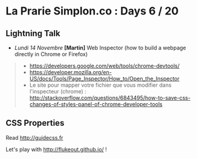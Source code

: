 # La Prarie Simplon.co : Days 6 / 20

## Lightning Talk

- _Lundi 14 Novembre_ **[Martin]** Web Inspector (how to build a webpage directly in Chrome or Firefox)
>   * https://developers.google.com/web/tools/chrome-devtools/
>   * https://developer.mozilla.org/en-US/docs/Tools/Page_Inspector/How_to/Open_the_Inspector
>   * Le site pour mapper votre fichier que vous modifier dans l'inspecteur (chrome) : http://stackoverflow.com/questions/6843495/how-to-save-css-changes-of-styles-panel-of-chrome-developer-tools

## CSS Properties

Read http://guidecss.fr

Let's play with http://flukeout.github.io/ !
